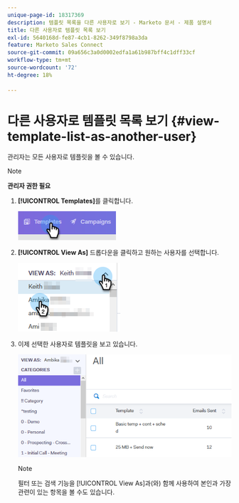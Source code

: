 ```yaml
---
unique-page-id: 18317369
description: 템플릿 목록을 다른 사용자로 보기 - Marketo 문서 - 제품 설명서
title: 다른 사용자로 템플릿 목록 보기
exl-id: 5640168d-fe87-4cb1-8262-349f8798a3da
feature: Marketo Sales Connect
source-git-commit: 09a656c3a0d0002edfa1a61b987bff4c1dff33cf
workflow-type: tm+mt
source-wordcount: '72'
ht-degree: 18%

---
```


# 다른 사용자로 템플릿 목록 보기 {#view-template-list-as-another-user}

관리자는 모든 사용자로 템플릿을 볼 수 있습니다.

>[!NOTE]
>
>**관리자 권한 필요**

1. **[!UICONTROL Templates]**&#x200B;를 클릭합니다.

   ![](assets/one.png)

1. **[!UICONTROL View As]** 드롭다운을 클릭하고 원하는 사용자를 선택합니다.

   ![](assets/two.png)

1. 이제 선택한 사용자로 템플릿을 보고 있습니다.

   ![](assets/three.png)

   >[!NOTE]
   >
   >필터 또는 검색 기능을 [!UICONTROL View As]과(와) 함께 사용하여 본인과 가장 관련이 있는 항목을 볼 수도 있습니다.

